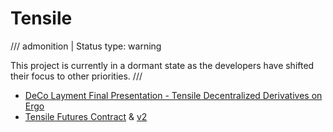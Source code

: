 # Tensile

/// admonition | Status
    type: warning

This project is currently in a dormant state as the developers have shifted their focus to other priorities.
///


- [DeCo Layment Final Presentation - Tensile Decentralized Derivatives on Ergo](https://youtu.be/Qf4CelswFGk?t=44)
- [Tensile Futures Contract](https://github.com/DeCo-Education/DeCo-Homeworks/blob/main/ErgoScript-Developer-Course/batch-0/team-tensile/future%20contract/hw3-future-contract-code-v1.md) & [v2](https://github.com/DeCo-Education/DeCo-Homeworks/blob/main/ErgoScript-Developer-Course/batch-0/team-tensile/future%20contract/future-contract-v2.ergo)